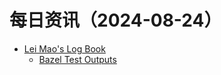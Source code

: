 ﻿# 每日资讯（2024-08-24）

- [Lei Mao's Log Book](https://leimao.github.io/atom.xml)
  - [Bazel Test Outputs](https://leimao.github.io/blog/Bazel-Test-Outputs/)
